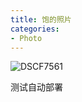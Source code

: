 ```yaml
---
title: 饱的照片
categories: 
- Photo
---
```


![DSCF7561](https://chord-pic.oss-cn-shanghai.aliyuncs.com/202411201927675.jpg)

测试自动部署
